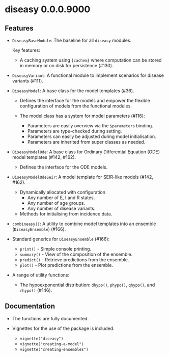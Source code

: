 # diseasy 0.0.0.9000

## Features

* `DiseasyBaseModule`: The baseline for all `diseasy` modules.

  Key features:
  * A caching system using `{cachem}` where computation can be stored in memory or on disk for persistence (#130).

* `DiseasyVariant`: A functional module to implement scenarios for disease variants (#111).

* `DiseasyModel`: A base class for the model templates (#36).
  * Defines the interface for the models and empower the flexible configuration of models from the
    functional modules.

  * The model class has a system for model parameters (#116):
    * Parameters are easily overview via the `$parameters` binding.
    * Parameters are type-checked during setting.
    * Parameters can easily be adjusted during model initialisation.
    * Parameters are inherited from super classes as needed.

* `DiseasyModelOde`: A base class for Ordinary Differential Equation (ODE) model templates (#142, #162).
  * Defines the interface for the ODE models.

* `DiseasyModelOdeSeir`: A model template for SEIR-like models (#142, #162).
  * Dynamically allocated  with configuration
    * Any number of E, I and R states.
    * Any number of age groups.
    * Any number of disease variants.
  * Methods for initialising from incidence data.

* `combineasy()`: A utility to combine model templates into an ensemble (`DiseasyEnsemble`) (#166).

* Standard generics for `DiseasyEnsemble` (#166):
  * `print()` - Simple console printing.
  * `summary()` - View of the composition of the ensemble.
  * `predict()` - Retrieve predictions from the ensemble.
  * `plot()` - Plot predictions from the ensemble.

* A range of utility functions:
  * The hypoexponential distribution: `dhypo()`, `phypo()`, `qhypo()`, and `rhypo()` (#146).

## Documentation

* The functions are fully documented.

* Vignettes for the use of the package is included.
  * `vignette("diseasy")`
  * `vignette("creating-a-model")`
  * `vignette("creating-ensembles")`
